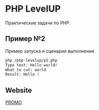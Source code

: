 # PHP LevelUP

Практические задачи по PHP.

## Пример №2

Пример запуска и сценария выполнения

```bash
php /php-levelup/p2.php
Type text: Hello world!
What to cut: world
Result: Hello !
```

## Website
[PROMO](https://promo-z.ru/)
